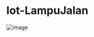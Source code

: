 # Iot-LampuJalan
![image](https://user-images.githubusercontent.com/43562678/230541517-2bf889b5-036d-4d12-92cb-b06732ac4181.png)
